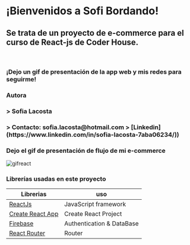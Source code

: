 <h1>¡Bienvenidos a Sofi Bordando! </h1>


<h2>Se trata de un proyecto de e-commerce para el curso de React-js de Coder House.</h2>
<br/>
<h3>¡Dejo un gif de presentación de la app web y mis redes para seguirme!</h3>

### Autora

<h3> > Sofia Lacosta</h3>
<h3> > Contacto: sofia.lacosta@hotmail.com > [Linkedin](https://www.linkedin.com/in/sofia-lacosta-7aba06234/)) </h3>

### Dejo el gif de presentación de flujo de mi e-commerce

![gifreact](https://user-images.githubusercontent.com/104394423/196726714-f2c500c6-a891-4b17-b48d-3215208786a7.gif)


### Librerías usadas en este proyecto

| Librerias                                                        | uso                       |
| ---------------------------------------------------------------- | ------------------------- |
| [ReactJs](https://es.reactjs.org/)                               | JavaScript framework      |
| [Create React App](https://github.com/facebook/create-react-app) | Create React Project      |
| [Firebase](https://firebase.google.com/?hl=es)                   | Authentication & DataBase |
| [React Router](https://reactrouter.com/)                         | Router                    |
